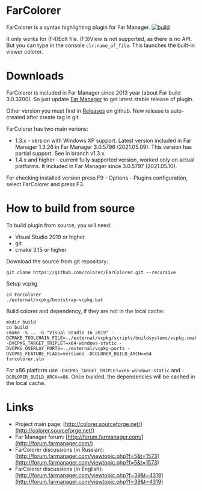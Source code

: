 FarColorer
==========
FarColorer is a syntax highlighting plugin for Far Manager.
[![build](https://github.com/colorer/FarColorer/workflows/build/badge.svg)](https://github.com/colorer/FarColorer/actions?query=workflow%3A%22build%22)

It only works for (F4)Edit file. (F3)View is not supported, as there is no API.
But you can type in the console `clr:name_of_file`. This launches the built-in viewer colorer.

Downloads
=========
FarColorer is included in Far Manager since 2013 year (about Far build 3.0.3200). So just update [Far Manager](http://www.farmanager.com/download.php?l=en) to get latest stable release of plugin.

Other version you must find in [Releases](https://github.com/colorer/FarColorer/releases) on github. New release is auto-created after create tag in git. 

FarColorer has two main verions:
 * 1.3.x - version with Windows XP support. Latest version included in Far Manager 1.3.26 in Far Manager 3.0.5796 (2021.05.09). This version has partial support. See in branch v1.3.x.
 * 1.4.x and higher - current fully supported version, worked only on actual platforms. It included in Far Manager since 3.0.5797 (2021.05.10).

For checking installed version press F9 - Options - Plugins configuration, select FarColorer and press F3.

How to build from source
==========
To build plugin from source, you will need:

  * Visual Studio 2019 or higher
  * git
  * cmake 3.15 or higher

Download the source from git repository:

    git clone https://github.com/colorer/FarColorer.git --recursive

Setup vcpkg

    cd FarColorer
    ./external/vcpkg/bootstrap-vcpkg.bat

Build colorer and dependency, if they are not in the local cache:

    mkdir build
    cd build
    cmake -S .. -G "Visual Studio 16 2019" -DCMAKE_TOOLCHAIN_FILE=../external/vcpkg/scripts/buildsystems/vcpkg.cmake -DVCPKG_TARGET_TRIPLET=x64-windows-static -DVCPKG_OVERLAY_PORTS=../external/vcpkg-ports -DVCPKG_FEATURE_FLAGS=versions -DCOLORER_BUILD_ARCH=x64
    farcolorer.sln

For x86 platform use `-DVCPKG_TARGET_TRIPLET=x86-windows-static` and `-DCOLORER_BUILD_ARCH=x86`.
Once builded, the dependencies will be cached in the local cache.

Links
========================

* Project main page: [http://colorer.sourceforge.net/](http://colorer.sourceforge.net/)
* Far Manager forum: [http://forum.farmanager.com/](http://forum.farmanager.com/)
* FarColorer discussions (in Russian): [http://forum.farmanager.com/viewtopic.php?f=5&t=1573](http://forum.farmanager.com/viewtopic.php?f=5&t=1573)
* FarColorer discussions (in English): [http://forum.farmanager.com/viewtopic.php?f=39&t=4319](http://forum.farmanager.com/viewtopic.php?f=39&t=4319)
